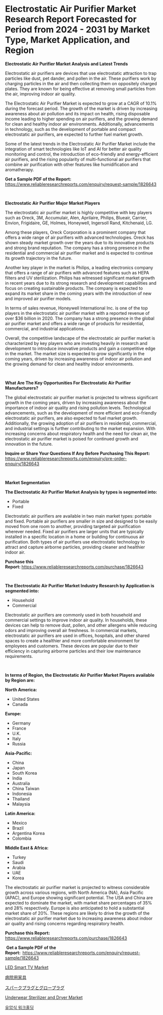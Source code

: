 <p><h1>Electrostatic Air Purifier Market Research Report Forecasted for Period from 2024 -  2031 by Market Type, Market Application, and Region</h1></p><p><strong>Electrostatic Air Purifier Market Analysis and Latest Trends</strong></p>
<p><p>Electrostatic air purifiers are devices that use electrostatic attraction to trap particles like dust, pet dander, and pollen in the air. These purifiers work by charging particles in the air and then collecting them on oppositely charged plates. They are known for being effective at removing small particles from the air, improving indoor air quality.</p><p>The Electrostatic Air Purifier Market is expected to grow at a CAGR of 10.1% during the forecast period. The growth of the market is driven by increasing awareness about air pollution and its impact on health, rising disposable income leading to higher spending on air purifiers, and the growing demand for clean and healthy indoor air environments. Additionally, advancements in technology, such as the development of portable and compact electrostatic air purifiers, are expected to further fuel market growth.</p><p>Some of the latest trends in the Electrostatic Air Purifier Market include the integration of smart technologies like IoT and AI for better air quality monitoring and control, the introduction of eco-friendly and energy-efficient air purifiers, and the rising popularity of multi-functional air purifiers that combine air purification with other features like humidification and aromatherapy.</p></p>
<p><strong>Get a Sample PDF of the Report:&nbsp;</strong> <a href="https://www.reliableresearchreports.com/enquiry/request-sample/1826643">https://www.reliableresearchreports.com/enquiry/request-sample/1826643</a></p>
<p>&nbsp;</p>
<p><strong>Electrostatic Air Purifier Major Market Players</strong></p>
<p><p>The electrostatic air purifier market is highly competitive with key players such as Oreck, 3M, Accumulair, Alen, Aprilaire, Philips, Blueair, Carrier, Envion, Frigidaire, GE, Holmes, Honeywell, Ingersoll Rand, Kitchenaid, LG.</p><p>Among these players, Oreck Corporation is a prominent company that offers a wide range of air purifiers with advanced technologies. Oreck has shown steady market growth over the years due to its innovative products and strong brand reputation. The company has a strong presence in the residential and commercial air purifier market and is expected to continue its growth trajectory in the future.</p><p>Another key player in the market is Philips, a leading electronics company that offers a range of air purifiers with advanced features such as HEPA filters and UV sterilization. Philips has witnessed significant market growth in recent years due to its strong research and development capabilities and focus on creating sustainable products. The company is expected to expand its market share in the coming years with the introduction of new and improved air purifier models.</p><p>In terms of sales revenue, Honeywell International Inc. is one of the top players in the electrostatic air purifier market with a reported revenue of over $36 billion in 2020. The company has a strong presence in the global air purifier market and offers a wide range of products for residential, commercial, and industrial applications.</p><p>Overall, the competitive landscape of the electrostatic air purifier market is characterized by key players who are investing heavily in research and development to introduce innovative products and gain a competitive edge in the market. The market size is expected to grow significantly in the coming years, driven by increasing awareness of indoor air pollution and the growing demand for clean and healthy indoor environments.</p></p>
<p>&nbsp;</p>
<p><strong>What Are The Key Opportunities For Electrostatic Air Purifier Manufacturers?</strong></p>
<p><p>The global electrostatic air purifier market is projected to witness significant growth in the coming years, driven by increasing awareness about the importance of indoor air quality and rising pollution levels. Technological advancements, such as the development of more efficient and eco-friendly electrostatic air purifiers, are also expected to fuel market growth. Additionally, the growing adoption of air purifiers in residential, commercial, and industrial settings is further contributing to the market expansion. With increasing concerns about respiratory health and the need for clean air, the electrostatic air purifier market is poised for continued growth and innovation in the future.</p></p>
<p><strong>Inquire or Share Your Questions If Any Before Purchasing This Report:</strong> <a href="https://www.reliableresearchreports.com/enquiry/pre-order-enquiry/1826643">https://www.reliableresearchreports.com/enquiry/pre-order-enquiry/1826643</a></p>
<p>&nbsp;</p>
<p><strong>Market Segmentation</strong></p>
<p><strong>The Electrostatic Air Purifier Market Analysis by types is segmented into:</strong></p>
<p><ul><li>Portable</li><li>Fixed</li></ul></p>
<p><p>Electrostatic air purifiers are available in two main market types: portable and fixed. Portable air purifiers are smaller in size and designed to be easily moved from one room to another, providing targeted air purification wherever needed. Fixed air purifiers are larger units that are typically installed in a specific location in a home or building for continuous air purification. Both types of air purifiers use electrostatic technology to attract and capture airborne particles, providing cleaner and healthier indoor air.</p></p>
<p><strong>Purchase this Report:&nbsp;</strong><a href="https://www.reliableresearchreports.com/purchase/1826643">https://www.reliableresearchreports.com/purchase/1826643</a></p>
<p>&nbsp;</p>
<p><strong>The Electrostatic Air Purifier Market Industry Research by Application is segmented into:</strong></p>
<p><ul><li>Household</li><li>Commercial</li></ul></p>
<p><p>Electrostatic air purifiers are commonly used in both household and commercial settings to improve indoor air quality. In households, these devices can help to remove dust, pollen, and other allergens while reducing odors and improving overall air freshness. In commercial markets, electrostatic air purifiers are used in offices, hospitals, and other shared spaces to create a healthier and more comfortable environment for employees and customers. These devices are popular due to their efficiency in capturing airborne particles and their low maintenance requirements.</p></p>
<p>&nbsp;</p>
<p><strong>In terms of Region, the Electrostatic Air Purifier Market Players available by Region are:</strong></p>
<p>
    <p> <strong> North America: </strong>
        <ul>
            <li>United States</li>
            <li>Canada</li>
        </ul>
        </p> 
    <p> <strong> Europe: </strong>
        <ul>
            <li>Germany</li>
            <li>France</li>
            <li>U.K.</li>
            <li>Italy</li>
            <li>Russia</li>
        </ul>
        </p> 
    <p> <strong> Asia-Pacific: </strong>
        <ul>
            <li>China</li>
            <li>Japan</li>
            <li>South Korea</li>
            <li>India</li>
            <li>Australia</li>
            <li>China Taiwan</li>
            <li>Indonesia</li>
            <li>Thailand</li>
            <li>Malaysia</li>
        </ul>
        </p> 
    <p> <strong> Latin America: </strong>
        <ul>
            <li>Mexico</li>
            <li>Brazil</li>
            <li>Argentina Korea</li>
            <li>Colombia</li>
        </ul>
        </p> 
    <p> <strong> Middle East & Africa: </strong>
        <ul>
            <li>Turkey</li>
            <li>Saudi</li>
            <li>Arabia</li>
            <li>UAE</li>
            <li>Korea</li>
        </ul>
    </p>
    </p>
<p><p>The electrostatic air purifier market is projected to witness considerable growth across various regions, with North America (NA), Asia Pacific (APAC), and Europe showing significant potential. The USA and China are expected to dominate the market, with market share percentages of 35% and 28% respectively. Europe is also anticipated to hold a substantial market share of 20%. These regions are likely to drive the growth of the electrostatic air purifier market due to increasing awareness about indoor air quality and rising concerns regarding respiratory health.</p></p>
<p><strong>Purchase this Report: </strong><a href="https://www.reliableresearchreports.com/purchase/1826643">https://www.reliableresearchreports.com/purchase/1826643</a></p>
<p>&nbsp;<strong>Get a Sample PDF of the Report:&nbsp;&nbsp;</strong><a href="https://www.reliableresearchreports.com/enquiry/request-sample/1826643">https://www.reliableresearchreports.com/enquiry/request-sample/1826643</a></p>
<p><strong></strong></p>
<p><p><a href="https://github.com/jodemen/Market-Research-Report-List-1/blob/main/led-smart-tv-market.md">LED Smart TV Market</a></p><p><a href="https://medium.com/@fabianhoncescu2022/%E7%97%85%E9%99%A2%E7%94%A8%E5%AE%B6%E5%85%B7%E5%B8%82%E5%A0%B4-%E7%A8%AE%E9%A1%9E-%E7%94%A8%E9%80%94-%E5%9C%B0%E7%90%86%E3%81%AB%E3%82%88%E3%82%8B%E5%8C%85%E6%8B%AC%E7%9A%84%E8%A9%95%E4%BE%A1-1cec8335e0e6">病院用家具</a></p><p><a href="https://github.com/oafhukehf4709715/Market-Research-Report-List-1/blob/main/85350704144.md">スパークプラグとグロープラグ</a></p><p><a href="https://issuu.com/reportprime-2/docs/underwear-sterilizer-and-dryer-market-size-2030.pp">Underwear Sterilizer and Dryer Market</a></p><p><a href="https://medium.com/@darianswift1922_33282/%EC%88%98%EC%A7%81-%EC%9B%8C%ED%81%AC-%ED%99%80%EB%94%A9-%EC%8B%9C%EC%9E%A5-%EC%84%B1%EA%B3%B5%EC%A0%81%EC%9D%B8-%EB%B9%84%EC%A6%88%EB%8B%88%EC%8A%A4-%EC%A0%84%EB%9E%B5%EC%9D%98-%EC%97%B4%EC%87%A0-2031%EB%85%84%EA%B9%8C%EC%A7%80%EC%9D%98-%EC%98%88%EC%B8%A1-4bc0ad2be573">유압식 워크홀딩</a></p></p>